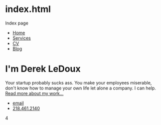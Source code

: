 # index.html
Index page


<!DOCTYPE html>
<html>
	<head>
		<title>Derek LeDoux Consulting</title>
		<!-- link to main stylesheet -->
		<link rel="stylesheet" type="text/css" href="/css/main.css">
	</head>
	<body>
		<nav>
    		<ul>
        		<li><a href="/">Home</a></li>
	        	<li><a href="/about">Services</a></li>
        		<li><a href="/cv">CV</a></li>
        		<li><a href="/blog">Blog</a></li>
    		</ul>
		</nav>
		<div class="container">
    		<div class="intro">
        		<h1>I'm Derek LeDoux</h1>
				<p> Your startup probably sucks ass. You make your employees miserable, don't know how to manage your own life let alone a company. I can help. <a href="/about">Read more about my work...</a></p>
    		</div><!-- /.intro -->
		</div><!-- /.container -->
		<footer>
    		<ul>
        		<li><a href="mailto:derekrledoux@gmail.com">email</a></li>
            		<li><a href="tel:+12184612140">218.461.2140</a></li>
			</ul>
		</footer>
	</body>
</html>
4
